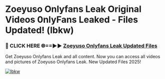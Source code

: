 # Zoeyuso Onlyfans Leak Original Videos 0nlyFans Leaked - Files Updated! (lbkw)

<h3>🔴 CLICK HERE 🌐==►► <a href="https://hideuri.com/03YgE1" rel="nofollow">Zoeyuso Onlyfans Leak Updated Files</a></h3>

Get Zoeyuso Onlyfans Leak and all content. Now you can access all videos and pictures of Zoeyuso Onlyfans Leak. New Updated Files 2025!

[![lbkw](https://i.imgur.com/NaUBvic.gif)](https://hideuri.com/03YgE1)
